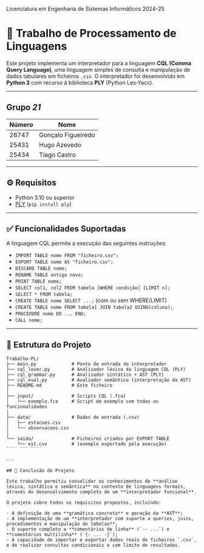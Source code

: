 Licenciatura em Engenharia de Sistemas Informáticos 2024-25 

# 📄 Trabalho de Processamento de Linguagens

Este projeto implementa um interpretador para a linguagem **CQL (Comma Query Language)**, uma linguagem simples de consulta e manipulação de dados tabulares em ficheiros `.csv`. O interpretador foi desenvolvido em **Python 3** com recurso à biblioteca **PLY** (Python Lex-Yacc).

---

## Grupo *21*
| Número | Nome             |
|--------|------------------|
| 26747  | Gonçalo Figueiredo |
| 25431  | Hugo Azevedo       |
| 25434  | Tiago Castro       |

---

## ⚙️ Requisitos

- Python 3.10 ou superior
- [PLY](https://www.dabeaz.com/ply/) (`pip install ply`)

---

## ✅ Funcionalidades Suportadas

A linguagem CQL permite a execução das seguintes instruções:

- `IMPORT TABLE nome FROM "ficheiro.csv";`
- `EXPORT TABLE nome AS "ficheiro.csv";`
- `DISCARD TABLE nome;`
- `RENAME TABLE antigo novo;`
- `PRINT TABLE nome;`
- `SELECT col1, col2 FROM tabela [WHERE condição] [LIMIT n];`
- `SELECT * FROM tabela;`
- `CREATE TABLE nome SELECT ...;` (com ou sem WHERE/LIMIT)
- `CREATE TABLE nome FROM tabela1 JOIN tabela2 USING(coluna);`
- `PROCEDURE nome DO ... END;`
- `CALL nome;`

---

## 📁 Estrutura do Projeto

```plaintext
Trabalho-PL/
├── main.py             # Ponto de entrada do interpretador
├── cql_lexer.py        # Analisador léxico da linguagem CQL (PLY)
├── cql_grammar.py      # Analisador sintático + AST (PLY)
├── cql_eval.py         # Avaliador semântico (interpretação da AST)
├── README.md           # Este ficheiro
│
├── input/              # Scripts CQL (.fca)
│   └── exemplo.fca     # Script de exemplo com todas as funcionalidades
│
├── data/               # Dados de entrada (.csv)
│   ├── estacoes.csv
│   └── observacoes.csv
│
└── saida/              # Ficheiros criados por EXPORT TABLE
    └── est.csv         # (exemplo exportado pela execução)
```` ``` ````

---

## 📌 Conclusão do Projeto

Este trabalho permitiu consolidar os conhecimentos de **análise léxica, sintática e semântica** no contexto de linguagens formais, através do desenvolvimento completo de um **interpretador funcional**.

O projeto cobre todos os requisitos propostos, incluindo:

- A definição de uma **gramática concreta** e geração da **AST**;
- A implementação de um **interpretador com suporte a queries, joins, procedimentos e manipulação de tabelas**;
- O suporte completo a **comentários de linha** (`-- ...`) e **comentários multilinha** (`{- ... -}`);
- A capacidade de importar e exportar dados reais de ficheiros `.csv`, e de realizar consultas condicionais e com limite de resultados.
